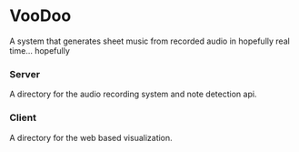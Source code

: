 # VooDoo

A system that generates sheet music from recorded audio in hopefully real time... hopefully

### Server

A directory for the audio recording system and note detection api.


### Client 

A directory for the web based visualization.